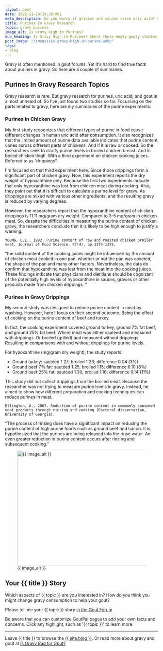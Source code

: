 ```yaml
---
layout: post
date: 2022-11-29T19:30:00Z
meta_description: Do you worry if gravies and sauces raise uric acid? Start with the science. Read purines in gravy research summaries.
title: Purines In Gravy Research
topic: gravy purines
image_alt: Is Gravy High in Purines?
sub_heading: Is Gravy High in Purines? Check these meaty gouty studies.
post_image: "/images/is-gravy-high-in-purine.webp"
tags:
- blog
---
```

<p>Gravy is often mentioned in gout forums. Yet it's hard to find true facts about purines in gravy. So here are a couple of summaries.</p>
<h2 id="topics">Purines In Gravy Research Topics</h2>
<p>Gravy research is rare. But gravy research for purines, uric acid, and gout is almost unheard of. So I've just found two studies so far. Focussing on the parts related to gravy, here are my summaries of the purine experiments.</p>
<h3 id="chicken">Purines in Chicken Gravy</h3>
<p>My first study recognizes that different types of purine in food cause different changes in human uric acid after consumption. It also recognizes that the limited amount of purine data available indicates that purine content varies across different parts of chickens. And if it is raw or cooked. So the researchers seek to clarify purine levels in broiled chicken breast. And in boiled chicken thigh. With a third experiment on chicken cooking juices. Referred to as “drippings”.</p>
<p>I'm focused on that third experiment here. Since those drippings form a significant part of chicken gravy. Now, this experiment reports the dry weight of hypoxanthine only. Because the first two experiments indicate that only hypoxanthine was lost from chicken meat during cooking. Also, they point out that it is difficult to calculate a purine level for gravy. As drippings are mixed with various other ingredients, and the resulting gravy is reduced by varying degrees.</p>
<p>However, the researchers report that the hypoxanthine content of chicken drippings is 11.11 mg/gram dry weight. Compared to 3-5 mg/gram in chicken meat. So, despite the difficulties in measuring the purine content of chicken gravy, the researchers conclude that it is likely to be high enough to justify a warning.</p>
<p><code>YOUNG, L.L., 1982. Purine content of raw and roasted chicken broiler meat. Journal of Food Science, 47(4), pp.1374-1375.</code></p>
<p><q cite="https://doi.org/10.1111/j.1365-2621.1982.tb07689.x">the solid content of the cooking juices might be influenced by the amount of chicken meat cooked in one pan, whether or not the pan was covered, the shape of the pan and many other factors. Nevertheless, the data do confirm that hypoxanthine was lost from the meat into the cooking juices. These findings indicate that physicians and dietitians should be cognizant of the potentially high levels of hypoxanthine in sauces, gravies or other products made from chicken drippings. </q></p>
<h3 id="drippings">Purines in Gravy Drippings</h3>
<p>My second study was designed to reduce purine content in meat by washing. However, here I focus on their second outcome. Being the effect of cooking on the purine content of beef and turkey.</p>
<p>In fact, the cooking experiment covered ground turkey, ground 7% fat beef, and ground 25% fat beef. Where meat was either sautéed and measured with drippings. Or broiled (grilled) and measured without drippings. Resulting in comparisons with and without drippings for purine levels.</p>
<p>For hypoxanthine (mg/gram dry weight), the study reports:</p>
<ul>
<li>Ground turkey: sautéed 1.27; broiled 1.23; difference 0.04 (3%)</li>
<li>Ground beef 7% fat: sautéed 1.25; broiled 1.15; difference 0.10 (8%)</li>
<li>Ground beef 25% fat: sautéed 1.30; broiled 1.16; difference 0.14 (11%)</li>
</ul>
<p>This study did not collect drippings from the broiled meat. Because the researcher was not trying to measure purine levels in gravy. Instead, he aimed to show how different preparation and cooking techniques can reduce purines in meat.</p>
<p><code>Ellington, A., 2007. Reduction of purine content in commonly consumed meat products through rinsing and cooking (Doctoral dissertation, University of Georgia).</code></p>
<p><q cite="https://getd.libs.uga.edu/pdfs/ellington_anna_k_200708_ms.pdf">The process of rinsing does have a significant impact on reducing the purine content of high purine foods such as ground beef and bacon. It is hypothesized that the purines are being released into the rinse water. An even greater reduction in purine content occurs after rinsing and subsequent cooking.</q></p>
<figure id="image" class="inner">
<img src="{{ post_image }}" alt="{{ image_alt }}"  width="610" height="377">
  <figcaption>{{ image_alt }}</figcaption>
</figure>
<h2 id="next">Your {{ title }} Story</h2>

Which aspects of {{ topic }} are you interested in? How do you think you might change gravy consumption to help your gout?

Please tell me your {{ topic }} story <a href="https://links.goutpal.com/p/goutpal-links-gout-discussions?a=888958067">in the Gout Forum</a>.

Be aware that you can customize GoutPal pages to add your own facts and concerns. Click any highlight, such as '{{ topic }}' to learn more.
<hr>
Leave {{ title }} to browse the <a href="/blog">{{ site.blog }}</a>. Or read more about gravy and gout at <a href="https://goutpal.com/blog/is-gravy-bad-for-gout/">Is Gravy Bad for Gout?</a>
